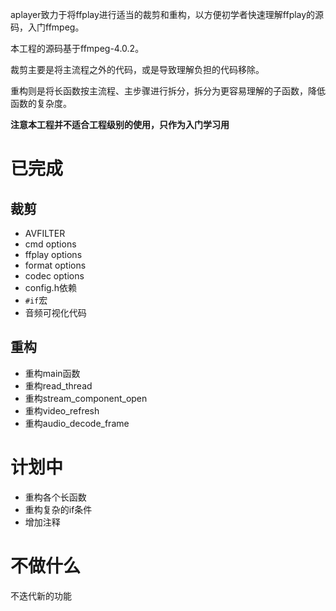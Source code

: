 aplayer致力于将ffplay进行适当的裁剪和重构，以方便初学者快速理解ffplay的源码，入门ffmpeg。

本工程的源码基于ffmpeg-4.0.2。

裁剪主要是将主流程之外的代码，或是导致理解负担的代码移除。

重构则是将长函数按主流程、主步骤进行拆分，拆分为更容易理解的子函数，降低函数的复杂度。

**注意本工程并不适合工程级别的使用，只作为入门学习用**

# 已完成

## 裁剪

- AVFILTER
- cmd options
- ffplay options
- format options
- codec options
- config.h依赖
- `#if`宏
- 音频可视化代码



## 重构

- 重构main函数
- 重构read_thread
- 重构stream_component_open
- 重构video_refresh
- 重构audio_decode_frame

# 计划中

- 重构各个长函数
- 重构复杂的if条件
- 增加注释

# 不做什么

不迭代新的功能